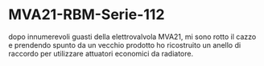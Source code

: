 # MVA21-RBM-Serie-112
dopo innumerevoli guasti della elettrovalvola MVA21, mi sono rotto il cazzo e prendendo spunto da un vecchio prodotto ho ricostruito un anello di raccordo per utilizzare attuatori economici da radiatore. 
